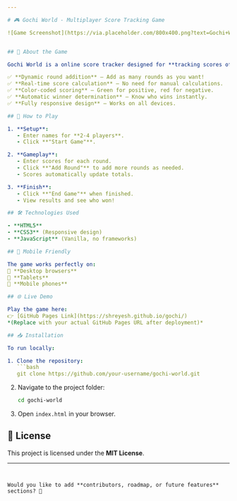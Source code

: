 ```yaml
---

# 🎮 Gochi World - Multiplayer Score Tracking Game

![Game Screenshot](https://via.placeholder.com/800x400.png?text=Gochi+World+Screenshot)  


## 🌟 About the Game

Gochi World is a online score tracker designed for **tracking scores of gochi**. It features:

✅ **Dynamic round addition** – Add as many rounds as you want!  
✅ **Real-time score calculation** – No need for manual calculations.  
✅ **Color-coded scoring** – Green for positive, red for negative.  
✅ **Automatic winner determination** – Know who wins instantly.  
✅ **Fully responsive design** – Works on all devices.

## 🚀 How to Play

1. **Setup**:
   - Enter names for **2-4 players**.
   - Click **"Start Game"**.

2. **Gameplay**:
   - Enter scores for each round.
   - Click **"Add Round"** to add more rounds as needed.
   - Scores automatically update totals.

3. **Finish**:
   - Click **"End Game"** when finished.
   - View results and see who won!

## 🛠️ Technologies Used

- **HTML5**
- **CSS3** (Responsive design)
- **JavaScript** (Vanilla, no frameworks)

## 📱 Mobile Friendly

The game works perfectly on:
📌 **Desktop browsers**  
📌 **Tablets**  
📌 **Mobile phones**  

## 🌐 Live Demo

Play the game here:  
👉 [GitHub Pages Link](https://shreyesh.github.io/gochi/)  
*(Replace with your actual GitHub Pages URL after deployment)*

## 📥 Installation

To run locally:

1. Clone the repository:
   ```bash
   git clone https://github.com/your-username/gochi-world.git
   ```
2. Navigate to the project folder:
   ```bash
   cd gochi-world
   ```
3. Open `index.html` in your browser.

## 📜 License

This project is licensed under the **MIT License**.

---
```


Would you like to add **contributors, roadmap, or future features** sections? 🚀
